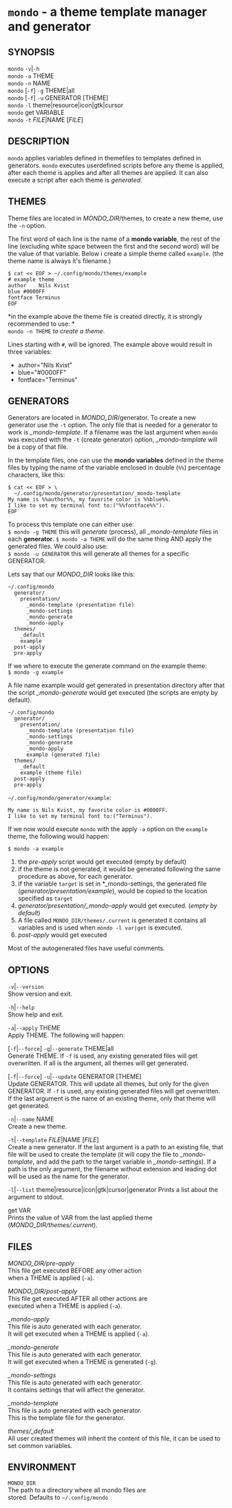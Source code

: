 # `mondo` - a theme template manager and generator

SYNOPSIS
--------
`mondo` `-v`|`-h`  
`mondo` `-a` THEME  
`mondo` `-n` NAME  
`mondo` [`-f`] `-g` THEME|all  
`mondo` [`-f`] `-u` GENERATOR [THEME]   
`mondo` `-l` theme|resource|icon|gtk|cursor   
`mondo` get VARIABLE   
`mondo` `-t` *FILE*|NAME [*FILE*]  

DESCRIPTION
-----------

`mondo` applies variables defined in themefiles to
templates defined in generators. `mondo` executes
userdefined scripts before any theme is applied, 
after each theme is applies and after all themes
are applied. It can also execute a script after each
theme is *generated*.

THEMES
------

Theme files are located in *MONDO_DIR*/themes, to 
create a new theme, use the `-n` option.

The first word of each line is the name of a 
**mondo variable**, the rest of the line (excluding 
white space between the first and the second word) 
will be the value of that variable. Below i create
a simple theme called `example`. (the theme name is
always it's filename.)

``` shell
$ cat << EOF > ~/.config/mondo/themes/example
# example theme
author    Nils Kvist
blue #0000FF
fontface Terminus
EOF
```

*in the example above the theme file is created 
directly, it is strongly recommended to use: *  
`mondo -n THEME` *to create a theme*.  

Lines starting with `#`, will be ignored.
The example above would result in three variables:
  * author="Nils Kvist"
  * blue="#0000FF"
  * fontface="Terminus"

GENERATORS
----------

Generators are located in *MONDO_DIR*/generator.
To create a new generator use the `-t` option. The
only file that is needed for a generator to work is
*_mondo-template*. If a filename was the last argument
when `mondo` was executed with the `-t` (create generator)
option, *_mondo-template* will be a copy of that file.

In the template files, one can use the **mondo variables**
defined in the theme files by typing the name of the
variable enclosed in double (`%%`) percentage characters,
like this:  

``` text
$ cat << EOF > \
  ~/.config/mondo/generator/presentation/_mondo-template
My name is %%author%%, my favorite color is %%blue%%. 
I like to set my terminal font to:("%%fontface%%").
EOF
```

To process this template one can either use:  
`$ mondo -g THEME` this will *generate* (process),
all *_mondo-template* files in each **generator**.
`$ mondo -a THEME` will do the same thing AND apply
the generated files. We could also use:  
`$ mondo -u GENERATOR` this will generate all themes
for a specific GENERATOR.   

Lets say that our *MONDO_DIR* looks like this:  
``` file
~/.config/mondo
  generator/
    presentation/
      _mondo-template (presentation file)
      _mondo-settings
      _mondo-generate
      _mondo-apply
  themes/
    _default
    example
  post-apply
  pre-apply
```

If we where to execute the generate command on the
example theme:  
`$ mondo -g example`  

A file name example would get generated in presentation
directory after that the script *_mondo-generate* would get
executed (the scripts are empty by default).  

``` file
~/.config/mondo
  generator/
    presentation/
      _mondo-template (presentation file)
      _mondo-settings
      _mondo-generate
      _mondo-apply
      example (generated file)
  themes/
    _default
    example (theme file)
  post-apply
  pre-apply
```

`~/.config/mondo/generator/example`:  

``` text
My name is Nils Kvist, my favorite color is #0000FF. 
I like to set my terminal font to:("Terminus").
```

If we now would execute `mondo` with the apply `-a`
option on the `example` theme, the following would happen:  

`$ mondo -a example`  

1. the *pre-apply* script would get executed 
   (empty by default)  
2. if the theme is not generated, it would be generated
   following the same procedure as above, for each generator.  
3. If the variable `target` is set in *_mondo-settings,
   the generated file (*generator/presentation/example*),
   would be copied to the location specified as `target`  
4. *generator/presentation/_mondo-apply* would get executed.
   (*empty by default*)  
5. A file called `MONDO_DIR/themes/.current` is generated
   it contains all variables and is used when `mondo -l var|get`
   is executed.  
6. *post-apply* would get executed  

Most of the autogenerated files have useful comments.  

OPTIONS
-------

`-v`|`--version`  
Show version and exit.

`-h`|`--help`  
Show help and exit.

`-a`|`--apply` THEME  
Apply THEME. The following will happen:  

[`-f`|`--force`] `-g`|`--generate` THEME|all   
Generate THEME. If `-f` is used, any existing generated
files will get overwritten. If all is the argument, all
themes will get generated.

[`-f`|`--force`] `-u`|`--update` GENERATOR [THEME]   
Update GENERATOR. This will update all themes, but 
only for the given GENERATOR. If `-f` is used, any 
existing generated files will get overwritten. If
the last argument is the name of an existing theme,
only that theme will get generated.

`-n`|`--name` NAME  
Create a new theme.  


`-t`|`--template` *FILE*|NAME [*FILE*]   
Create a new generator. If the last argument
is a path to an existing file, that file will be
used to create the template (it will copy the file
to *_mondo-template*, and add the path to the 
target variable in *_mondo-settings*). If a path
is the only argument, the filename without extension
and leading dot will be used as the name for the 
generator.

`-l`|`--list` theme|resource|icon|gtk|cursor|generator 
Prints a list about the argument to stdout.

get VAR  
Prints the value of VAR from the last applied theme
(*MONDO_DIR/themes/.current*).  

FILES
-----

*MONDO_DIR/pre-apply*  
This file get executed BEFORE any other action  
when a THEME is applied (`-a`).   

*MONDO_DIR/post-apply*  
This file get executed AFTER all other actions are    
executed when a THEME is applied (`-a`).  

*_mondo-apply*  
This file is auto generated with each generator.   
It will get executed when a THEME is applied (`-a`).   

*_mondo-generate*  
This file is auto generated with each generator.   
It will get executed when a THEME is generated (`-g`).   

*_mondo-settings*  
This file is auto generated with each generator.   
It contains settings that will affect the generator.  

*_mondo-template*  
This file is auto generated with each generator.   
This is the template file for the generator.  

*themes/_default*  
All user created themes will inherit the content of
this file, it can be used to set common variables.

ENVIRONMENT
-----------

`MONDO_DIR`  
The path to a directory where all mondo files are   
stored. Defaults to `~/.config/mondo`
